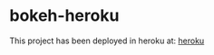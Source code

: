 # bokeh-heroku

This project has been deployed in heroku at: [heroku](https://happiness-report-interactive.herokuapp.com/bokeh_app)
